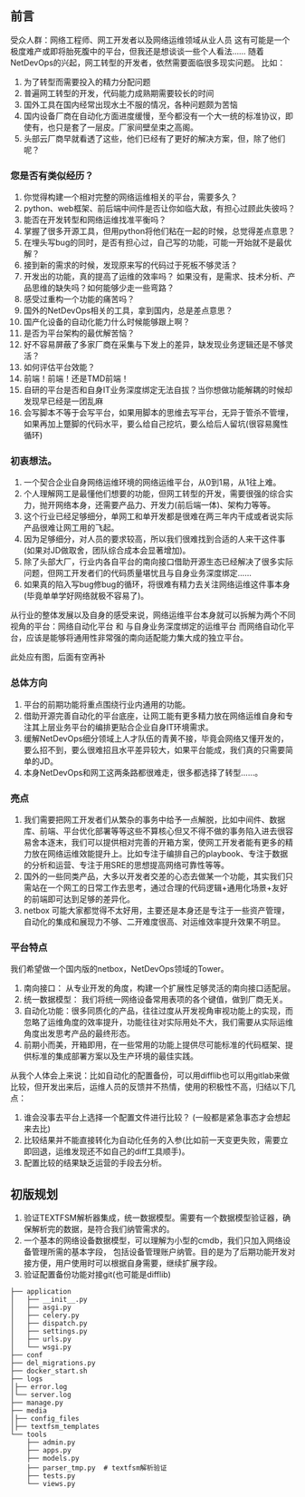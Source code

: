 ## 前言
受众人群：网络工程师、网工开发者以及网络运维领域从业人员
这有可能是一个极度难产或即将胎死腹中的平台，但我还是想谈谈一些个人看法……
随着NetDevOps的兴起，网工转型的开发者，依然需要面临很多现实问题。
比如：
1. 为了转型而需要投入的精力分配问题
2. 普遍网工转型的开发，代码能力成熟期需要较长的时间
3. 国外工具在国内经常出现水土不服的情况，各种问题颇为苦恼
4. 国内设备厂商在自动化方面进度缓慢，至今都没有一个大一统的标准协议，即使有，也只是套了一层皮。厂家间壁垒束之高阁。
5. 头部云厂商早就看透了这些，他们已经有了更好的解决方案，但，除了他们呢？

### 您是否有类似经历？
1. 你觉得构建一个相对完整的网络运维相关的平台，需要多久？
2. python、web框架、前后端中间件是否让你如临大敌，有担心过顾此失彼吗？
3. 能否在开发转型和网络运维找准平衡吗？
4. 掌握了很多开源工具，但用python将他们粘在一起的时候，总觉得差点意思？
5. 在埋头写bug的同时，是否有担心过，自己写的功能，可能一开始就不是最优解？
6. 接到新的需求的时候，发现原来写的代码过于死板不够灵活？
7. 开发出的功能，真的提高了运维的效率吗？ 如果没有，是需求、技术分析、产品思维的缺失吗？如何能够少走一些弯路？
8. 感受过重构一个功能的痛苦吗？
9. 国外的NetDevOps相关的工具，拿到国内，总是差点意思？
10. 国产化设备的自动化能力什么时候能够跟上啊？
11. 是否为平台架构的最优解苦恼？
12. 好不容易屏蔽了多家厂商在采集与下发上的差异，缺发现业务逻辑还是不够灵活？
13. 如何评估平台效能？
14. 前端！前端！还是TMD前端！
15. 自研的平台是否和自身IT业务深度绑定无法自拔？当你想做功能解耦的时候却发现早已经是一团乱麻
16. 会写脚本不等于会写平台，如果用脚本的思维去写平台，无异于管杀不管埋，如果再加上蹩脚的代码水平，要么给自己挖坑，要么给后人留坑(很容易魔性循环)


### 初衷想法。
1. 一个契合企业自身网络运维环境的网络运维平台，从0到1易，从1往上难。
2. 个人理解网工是最懂他们想要的功能，但网工转型的开发，需要很强的综合实力，抛开网络本身，还需要产品力、开发力(前后端一体)、架构力等等。
3. 这个行业已经足够细分，单网工和单开发都是很难在两三年内干成或者说实际产品很难让网工用的飞起。
4. 因为足够细分，对人员的要求较高，所以我们很难找到合适的人来干这件事(如果对JD做取舍，团队综合成本会显著增加)。
5. 除了头部大厂，行业内各自平台的南向接口借助开源生态已经解决了很多实际问题，但网工开发者们的代码质量堪忧且与自身业务深度绑定……
6. 如果真的陷入写bug修bug的循环，将很难有精力去关注网络运维这件事本身(毕竟单单学好网络就极不容易了)。


从行业的整体发展以及自身的感受来说，网络运维平台本身就可以拆解为两个不同视角的平台：网络自动化平台 和 与自身业务深度绑定的运维平台
而网络自动化平台，应该是能够将通用性非常强的南向适配能力集大成的独立平台。

此处应有图，后面有空再补

### 总体方向
1. 平台的前期功能将重点围绕行业内通用的功能。
2. 借助开源完善自动化的平台底座，让网工能有更多精力放在网络运维自身和专注其上层业务平台的编排更贴合企业自身IT环境需求。
3. 缓解NetDevOps细分领域上人才队伍的青黄不接，毕竟会网络又懂开发的，要么招不到，要么很难招且水平差异较大，如果平台能成，我们真的只需要简单的JD。
4. 本身NetDevOps和网工这两条路都很难走，很多都选择了转型……。

### 亮点
1. 我们需要把网工开发者们从繁杂的事务中给予一点解脱，比如中间件、数据库、前端、平台优化部署等等这些不算核心但又不得不做的事务陷入进去很容易舍本逐末，我们可以提供相对完善的开箱方案，使网工开发者能有更多的精力放在网络运维效能提升上。比如专注于编排自己的playbook、专注于数据的分析和运营、专注于用SRE的思想提高网络可靠性等等。
2. 国外的一些同类产品，大多以开发者交差的心态去做某一个功能，其实我们只需站在一个网工的日常工作去思考，通过合理的代码逻辑+通用化场景+友好的前端即可达到足够的差异化。
3. netbox 可能大家都觉得不太好用，主要还是本身还是专注于一些资产管理，自动化的集成和展现力不够、二开难度很高、对运维效率提升效果不明显。


### 平台特点
我们希望做一个国内版的netbox，NetDevOps领域的Tower。

1. 南向接口： 从专业开发的角度，构建一个扩展性足够灵活的南向接口适配层。
2. 统一数据模型： 我们将统一网络设备常用表项的各个键值，做到厂商无关。
3. 自动化功能：很多同质化的产品，往往过度从开发视角审视功能上的实现，而忽略了运维角度的效率提升，功能往往对实际用处不大，我们需要从实际运维角度出发思考产品的最终形态。
4. 前期小而美，开箱即用，在一些常用的功能上提供尽可能标准的代码框架、提供标准的集成部署方案以及生产环境的最佳实践。

从我个人体会上来说：比如自动化的配置备份，可以用difflib也可以用gitlab来做比较，但开发出来后，运维人员的反馈并不热情，使用的积极性不高，归结以下几点：
1. 谁会没事去平台上选择一个配置文件进行比较？ (一般都是紧急事态才会想起来去比)
2. 比较结果并不能直接转化为自动化任务的入参(比如前一天变更失败，需要立即回退，运维发现还不如自己的diff工具顺手)。
3. 配置比较的结果缺乏运营的手段去分析。



## 初版规划
1. 验证TEXTFSM解析器集成，统一数据模型。需要有一个数据模型验证器，确保解析完的数据，是符合我们纳管需求的。
2. 一个基本的网络设备数据模型，可以理解为小型的cmdb，我们只加入网络设备管理所需的基本字段，
包括设备管理账户纳管。目的是为了后期功能开发对接方便，用户使用时可以根据自身需要，继续扩展字段。
3. 验证配置备份功能对接git(也可能是difflib)




```angular2html
├── application
│   ├── __init__.py
│   ├── asgi.py
│   ├── celery.py
│   ├── dispatch.py
│   ├── settings.py
│   ├── urls.py
│   └── wsgi.py
├── conf
├── del_migrations.py
├── docker_start.sh
├── logs
│├── error.log
│└── server.log
├── manage.py
├── media
│├── config_files
│├── textfsm_templates
└── tools
    ├── admin.py
    ├── apps.py
    ├── models.py
    ├── parser_tmp.py  # textfsm解析验证
    ├── tests.py
    └── views.py

```